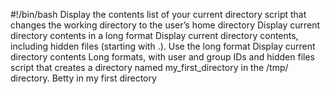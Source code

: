 #!/bin/bash
Display the contents list of your current directory
script that changes the working directory to the user’s home directory
Display current directory contents in a long format
Display current directory contents, including hidden files (starting with .). Use the long format
Display current directory contents Long formats, with user and group IDs and hidden files
script that creates a directory named my_first_directory in the /tmp/ directory.
Betty in my first directory
